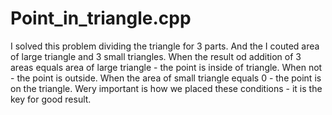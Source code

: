 # Point_in_triangle.cpp
I solved this problem dividing the triangle for 3 parts.
And the I couted area of large triangle and 3 small triangles.
When the result od addition of 3 areas equals area of large triangle - the point is inside of triangle.
When not - the point is outside.
When the area of small triangle equals 0 - the point is on the triangle.
Wery important is how we placed these conditions - it is the key for good result.
